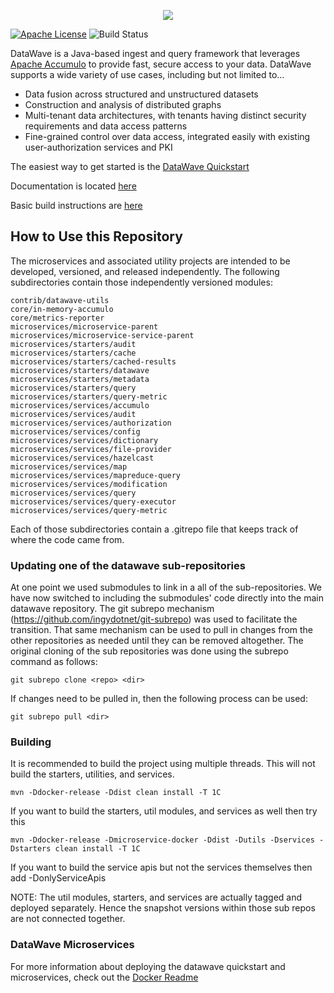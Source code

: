 <p align="center">
   <img src="datawave-readme.png" />
</p>

[![Apache License][li]][ll] ![Build Status](https://github.com/NationalSecurityAgency/datawave/actions/workflows/tests.yml/badge.svg)

DataWave is a Java-based ingest and query framework that leverages [Apache Accumulo](http://accumulo.apache.org/) to provide fast, secure access to your data. DataWave supports a wide variety of use cases, including but not limited to...

* Data fusion across structured and unstructured datasets
* Construction and analysis of distributed graphs
* Multi-tenant data architectures, with tenants having distinct security requirements and data access patterns
* Fine-grained control over data access, integrated easily with existing user-authorization services and PKI

The easiest way to get started is the [DataWave Quickstart](https://code.nsa.gov/datawave/docs/quickstart)

Documentation is located [here](https://code.nsa.gov/datawave/docs/)

Basic build instructions are [here](BUILDME.md)

## How to Use this Repository

The microservices and associated utility projects are intended to be developed, versioned,
and released independently.  The following subdirectories contain those independently
versioned modules:

```
contrib/datawave-utils
core/in-memory-accumulo
core/metrics-reporter
microservices/microservice-parent
microservices/microservice-service-parent
microservices/starters/audit
microservices/starters/cache
microservices/starters/cached-results
microservices/starters/datawave
microservices/starters/metadata
microservices/starters/query
microservices/starters/query-metric
microservices/services/accumulo
microservices/services/audit
microservices/services/authorization
microservices/services/config
microservices/services/dictionary
microservices/services/file-provider
microservices/services/hazelcast
microservices/services/map
microservices/services/mapreduce-query
microservices/services/modification
microservices/services/query
microservices/services/query-executor
microservices/services/query-metric
```

Each of those subdirectories contain a .gitrepo file that keeps track of where the code came from.

### Updating one of the datawave sub-repositories
At one point we used submodules to link in a all of the sub-repositories.  We have now switched
to including the submodules' code directly into the main datawave repository.  The git subrepo
mechanism (https://github.com/ingydotnet/git-subrepo) was used to facilitate the transition.
That same mechanism can be used to pull in changes from the other repositories as needed until
they can be removed altogether.  The original cloning of the sub repositories was done using
the subrepo command as follows:
```
git subrepo clone <repo> <dir>
```
If changes need to be pulled in, then the following process can be used:
```
git subrepo pull <dir>
```
### Building

It is recommended to build the project using multiple threads.  This will not build the starters, utilities, and services.
```
mvn -Ddocker-release -Ddist clean install -T 1C
```

If you want to build the starters, util modules, and services as well then try this
```
mvn -Ddocker-release -Dmicroservice-docker -Ddist -Dutils -Dservices -Dstarters clean install -T 1C
```
If you want to build the service apis but not the services themselves then add -DonlyServiceApis

NOTE: The util modules, starters, and services are actually tagged and deployed separately.
  Hence the snapshot versions within those sub repos are not connected together.

### DataWave Microservices

For more information about deploying the datawave quickstart and microservices, check out the [Docker Readme](docker/README.md#usage)

[li]: http://img.shields.io/badge/license-ASL-blue.svg
[ll]: https://www.apache.org/licenses/LICENSE-2.0
